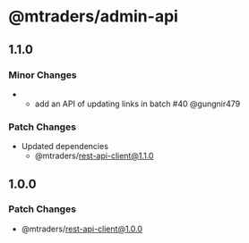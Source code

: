 # @mtraders/admin-api

## 1.1.0

### Minor Changes

- - add an API of updating links in batch #40 @gungnir479

### Patch Changes

- Updated dependencies
  - @mtraders/rest-api-client@1.1.0

## 1.0.0

### Patch Changes

- @mtraders/rest-api-client@1.0.0
